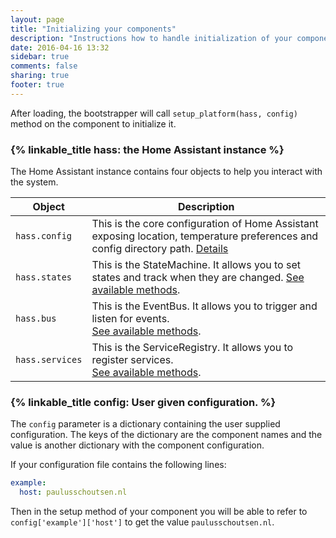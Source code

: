 ```yaml
---
layout: page
title: "Initializing your components"
description: "Instructions how to handle initialization of your component."
date: 2016-04-16 13:32
sidebar: true
comments: false
sharing: true
footer: true
---
```


After loading, the bootstrapper will call `setup_platform(hass, config)` method on the component to initialize it.

### {% linkable_title hass: the Home Assistant instance %}

The Home Assistant instance contains four objects to help you interact with the system.

| Object | Description |
| ------ | ----------- |
| `hass.config` | This is the core configuration of Home Assistant exposing location, temperature preferences and config directory path. [Details](https://github.com/home-assistant/home-assistant/blob/dev/homeassistant/core.py#L687)
| `hass.states` | This is the StateMachine. It allows you to set states and track when they are changed. [See available methods](https://github.com/home-assistant/home-assistant/blob/dev/homeassistant/core.py#L434). |
| `hass.bus` | This is the EventBus. It allows you to trigger and listen for events.<br>[See available methods](https://github.com/home-assistant/home-assistant/blob/dev/homeassistant/core.py#L229). |
| `hass.services` | This is the ServiceRegistry. It allows you to register services.<br>[See available methods](https://github.com/home-assistant/home-assistant/blob/dev/homeassistant/core.py#L568). |

### {% linkable_title config: User given configuration. %}

The `config` parameter is a dictionary containing the user supplied configuration. The keys of the dictionary are the component names and the value is another dictionary with the component configuration.

If your configuration file contains the following lines:

```yaml
example:
  host: paulusschoutsen.nl
```

Then in the setup method of your component you will be able to refer to `config['example']['host']` to get the value `paulusschoutsen.nl`.
